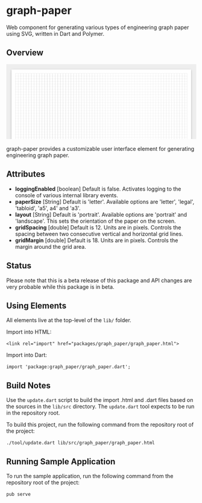 graph-paper
===========

Web component for generating various types of engineering graph paper using SVG, written in Dart and Polymer.

## Overview

![Screenshot](https://raw.githubusercontent.com/adamjcook/graph-paper/master/doc/screenshot.png)

graph-paper provides a customizable user interface element for generating engineering graph paper.

## Attributes

 * **loggingEnabled** [boolean] Default is false. Activates logging to the console of various internal library events.
 * **paperSize** [String] Default is 'letter'. Available options are 'letter', 'legal', 'tabloid', 'a5', a4' and 'a3'.
 * **layout** [String] Default is 'portrait'. Available options are 'portrait' and 'landscape'. This sets the orientation of the paper on the screen.
 * **gridSpacing** [double] Default is 12. Units are in pixels. Controls the spacing between two consecutive vertical and horizontal grid lines.
 * **gridMargin** [double] Default is 18. Units are in pixels. Controls the margin around the grid area.
   
## Status

Please note that this is a beta release of this package and API changes are very probable while this package is in beta.

## Using Elements

All elements live at the top-level of the `lib/` folder.

Import into HTML:

    <link rel="import" href="packages/graph_paper/graph_paper.html">

Import into Dart:

    import 'package:graph_paper/graph_paper.dart';
    
## Build Notes

Use the `update.dart` script to build the import .html and .dart files based on the sources in the `lib/src` directory.
The `update.dart` tool expects to be run in the repository root.

To build this project, run the following command from the repository root of the project:

    ./tool/update.dart lib/src/graph_paper/graph_paper.html
    
## Running Sample Application

To run the sample application, run the following command from the repository root of the project:

    pub serve